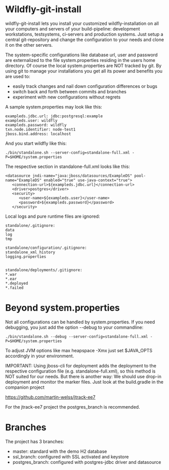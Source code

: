 Wildfly-git-install
===================

wildfly-git-install lets you install your customized wildfly-installation on all your computers and servers of your build-pipeline: development workstations, testsystems, ci-servers and production systems. Just setup a central git-repository and change the configuration to your needs and clone it on the other servers.

The system-specific configurations like database url, user and password are externalized to the file system.properties residing in the users home directory. Of course the local system.properties are NOT tracked by git. By using git to manage your installations you get all its  power and benefits you are used to:
- easily track changes and nail down configuration differences or bugs
- switch back and forth between commits and branches
- experiment with new configurations without regrets

A sample system.properties may look like this:

    exampleds.jdbc.url: jdbc:postgresql:example
    exampleds.user: wildfly
    exampleds.password: wildfly    
    txn.node.identifier: node-test1
    jboss.bind.address: localhost

And you start wildfly like this:

    ./bin/standalone.sh --server-config=standalone-full.xml -P=$HOME/system.properties

The respective section in standalone-full.xml looks like this:

    <datasource jndi-name="java:jboss/datasources/ExampleDS" pool-name="ExampleDS" enabled="true" use-java-context="true">
       <connection-url>${exampleds.jdbc.url}</connection-url>
       <driver>postgres</driver>
       <security>
          <user-name>${exampleds.user}</user-name>
          <password>${exampleds.password}</password>
       </security>
   

Local logs and pure runtime files are ignored:
    

    standalone/.gitignore:
    data
    log
    tmp

    standalone/configuration/.gitignore:
    standalone_xml_history
    logging.properties


    standalone/deployments/.gitignore:
    *.war
    *.ear
    *.deployed
    *.failed

Beyond system.properties
========================

Not all configurations can be handled by system.properties. If you need debugging, you just add the option --debug to your
commandline:

    ./bin/standalone.sh --debug --server-config=standalone-full.xml -P=$HOME/system.properties

To adjust JVM options like max heapspace -Xmx just set $JAVA_OPTS accordingly in your environment.

IMPORTANT: 
Using jboss-cli for deployment adds the deployment to the respective configuration file (e.g. standalone-full.xml), so
this method is NOT suited for our needs. But there is another way: We should use drop-in deployment and monitor the marker files.
Just look at the build.gradle in the companion project 

https://github.com/martin-welss/jtrack-ee7

For the jtrack-ee7 project the postgres_branch is recommended.

Branches
========

The project has 3 branches:
* master: standard with the demo H2 database
* ssl_branch: configured with SSL activated and keystore
* postgres_branch: configured with postgres-jdbc driver and datasource



